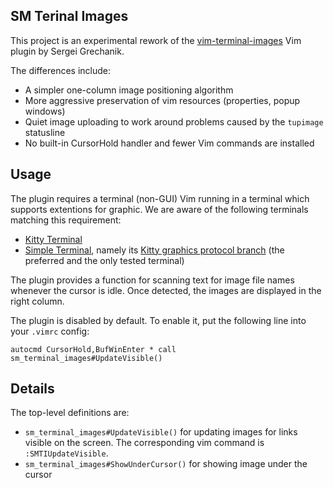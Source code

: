 SM Terinal Images
-----------------

This project is an experimental rework of the
[vim-terminal-images](https://github.com/sergei-grechanik/vim-terminal-images) Vim plugin by Sergei
Grechanik.

The differences include:
- A simpler one-column image positioning algorithm
- More aggressive preservation of vim resources (properties, popup windows)
- Quiet image uploading to work around problems caused by the `tupimage` statusline
- No built-in CursorHold handler and fewer Vim commands are installed

Usage
-----

The plugin requires a terminal (non-GUI) Vim running in a terminal which supports extentions for
graphic.  We are aware of the following terminals matching this requirement:
- [Kitty Terminal](https://sw.kovidgoyal.net/kitty/)
- [Simple Terminal](https://st.suckless.org/), namely its [Kitty graphics protocol
  branch](https://github.com/sergei-grechanik/st-graphics) (the preferred and the only tested
  terminal)

The plugin provides a function for scanning text for image file names whenever the cursor is idle.
Once detected, the images are displayed in the right column.

The plugin is disabled by default. To enable it, put the following line into your `.vimrc` config:

``` vim
autocmd CursorHold,BufWinEnter * call sm_terminal_images#UpdateVisible()
```

Details
-------

The top-level definitions are:
- `sm_terminal_images#UpdateVisible()` for updating images for links visible on the screen. The
  corresponding vim command is `:SMTIUpdateVisible`.
- `sm_terminal_images#ShowUnderCursor()` for showing image under the cursor


